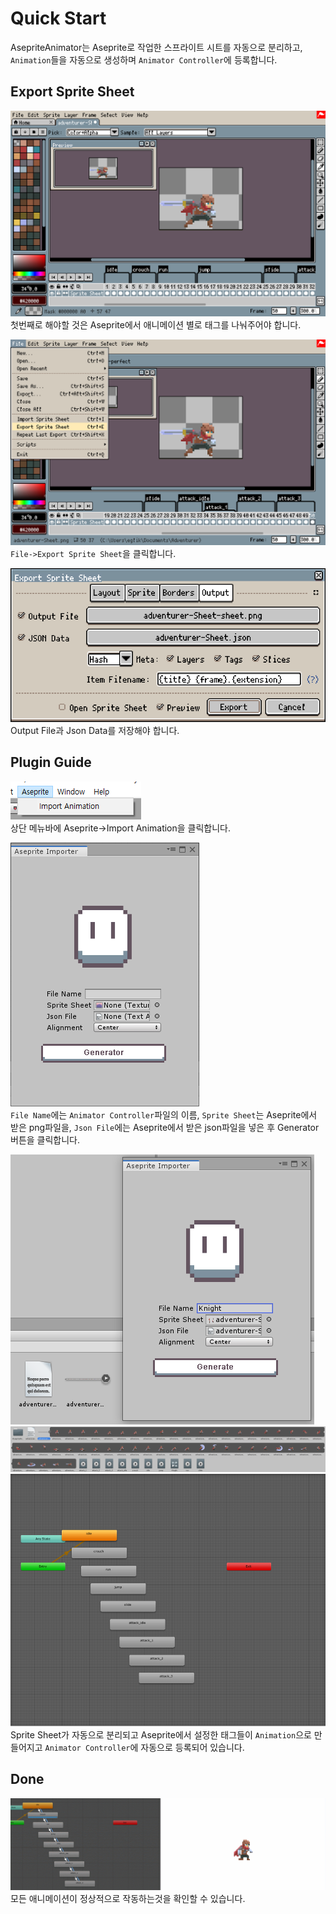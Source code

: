 # Quick Start
AsepriteAnimator는 Aseprite로 작업한 스프라이트 시트를 자동으로 분리하고, `Animation`들을 자동으로 생성하며 `Animator Controller`에 등록합니다.

## Export Sprite Sheet
![tags](../Images/tags.png)<br>
첫번째로 해야할 것은 Aseprite에서 애니메이션 별로 태그를 나눠주어야 합니다.

![where](../Images/export-sprite-sheet.png)<br>
`File->Export Sprite Sheet`을 클릭합니다.

![where](../Images/export-window.png)<br>
Output File과 Json Data를 저장해야 합니다.

## Plugin Guide
![where](../Images/importer-place.PNG)<br>
상단 메뉴바에 Aseprite->Import Animation을 클릭합니다.

![editor](../Images/editor.png)<br>
`File Name`에는 `Animator Controller`파일의 이름, `Sprite Sheet`는 Aseprite에서 받은 png파일을, `Json File`에는 Aseprite에서 받은 json파일을 넣은 후 Generator 버튼을 클릭합니다.

![editor](../Images/importer-setting.PNG)<br>
![editor](../Images/auto-split-generator-animations.PNG)<br>
![editor](../Images/animator-controller.PNG)<br>
Sprite Sheet가 자동으로 분리되고 Aseprite에서 설정한 태그들이 `Animation`으로 만들어지고 `Animator Controller`에 자동으로 등록되어 있습니다.

## Done
![done](../Images/done.gif)<br>
모든 애니메이션이 정상적으로 작동하는것을 확인할 수 있습니다.
